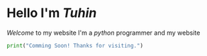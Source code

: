# Hello I'm *Tuhin*
 _Welcome_ to my website I'm a _python_ programmer and my website
```python
print("Comming Soon! Thanks for visiting.")
```
